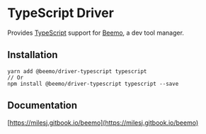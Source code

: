 # TypeScript Driver

Provides [TypeScript](https://github.com/microsoft/typescript) support for
[Beemo](https://github.com/milesj/beemo), a dev tool manager.

## Installation

```
yarn add @beemo/driver-typescript typescript
// Or
npm install @beemo/driver-typescript typescript --save
```

## Documentation

[https://milesj.gitbook.io/beemo](https://milesj.gitbook.io/beemo)

